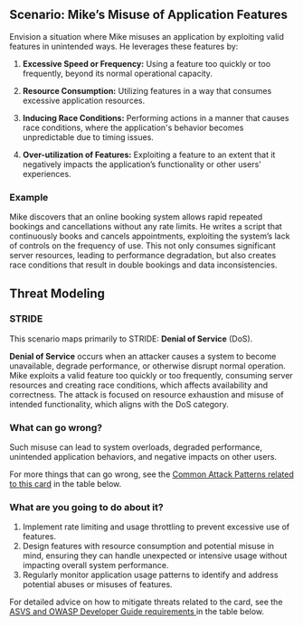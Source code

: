 ## Scenario: Mike’s Misuse of Application Features

Envision a situation where Mike misuses an application by exploiting valid features in unintended ways. He leverages these features by:

1. **Excessive Speed or Frequency:** Using a feature too quickly or too frequently, beyond its normal operational capacity.

2. **Resource Consumption:** Utilizing features in a way that consumes excessive application resources.

3. **Inducing Race Conditions:** Performing actions in a manner that causes race conditions, where the application's behavior becomes unpredictable due to timing issues.

4. **Over-utilization of Features:** Exploiting a feature to an extent that it negatively impacts the application’s functionality or other users' experiences.

### Example

Mike discovers that an online booking system allows rapid repeated bookings and cancellations without any rate limits. He writes a script that continuously books and cancels appointments, exploiting the system’s lack of controls on the frequency of use. This not only consumes significant server resources, leading to performance degradation, but also creates race conditions that result in double bookings and data inconsistencies.

## Threat Modeling

### STRIDE

This scenario maps primarily to STRIDE: **Denial of Service** (DoS).

**Denial of Service** occurs when an attacker causes a system to become unavailable, degrade performance, or otherwise disrupt normal operation.
Mike exploits a valid feature too quickly or too frequently, consuming server resources and creating race conditions, which affects availability and correctness.
The attack is focused on resource exhaustion and misuse of intended functionality, which aligns with the DoS category.

### What can go wrong?

Such misuse can lead to system overloads, degraded performance, unintended application behaviors, and negative impacts on other users.

For more things that can go wrong, see the [Common Attack Patterns related to this card](#mapping 'Common Attack Patterns related to this card [internal]') in the table below.

### What are you going to do about it?

1. Implement rate limiting and usage throttling to prevent excessive use of features.
2. Design features with resource consumption and potential misuse in mind, ensuring they can handle unexpected or intensive usage without impacting overall system performance.
3. Regularly monitor application usage patterns to identify and address potential abuses or misuses of features.

For detailed advice on how to mitigate threats related to the card, see the [ASVS and OWASP Developer Guide requirements ](#mapping 'ASVS and OWASP Developer Guide requirements [internal]') in the table below.
